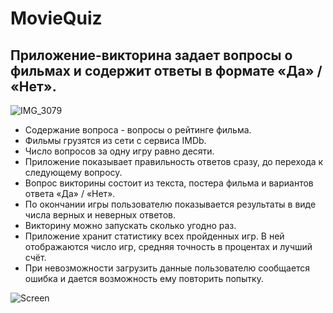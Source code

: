 # MovieQuiz

## Приложение-викторина задает вопросы о фильмах и содержит ответы в формате «Да» / «Нет».

![IMG_3079](https://user-images.githubusercontent.com/97784424/211767052-506d9242-506a-457f-8fbb-8894960ff4bc.GIF)

* Содержание вопроса - вопросы о рейтинге фильма.
* Фильмы грузятся из сети с сервиса IMDb.
* Число вопросов за одну игру равно десяти.
* Приложение показывает правильность ответов сразу, до перехода к следующему вопросу.
* Вопрос викторины состоит из текста, постера фильма и вариантов ответа «Да» / «Нет».
* По окончании игры пользователю показывается результаты в виде числа верных и неверных ответов.
* Викторину можно запускать сколько угодно раз.
* Приложение хранит статистику всех пройденных игр. В ней отображаются число игр, средняя точность в процентах и лучший счёт.
* При невозможности загрузить данные пользователю сообщается ошибка и дается возможность ему повторить попытку.

![Screen](https://user-images.githubusercontent.com/97784424/211767208-56cdb298-5a9e-444d-beb9-aed394e83d79.jpg)


